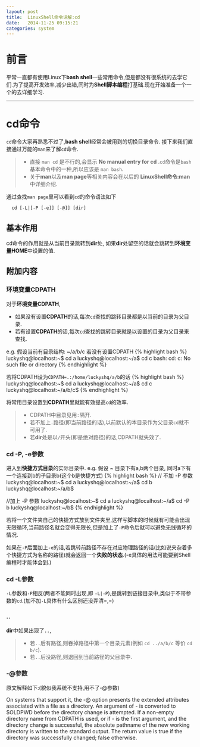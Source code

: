 ```yaml
---
layout: post
title:  LinuxShell命令详解:cd
date:   2014-11-25 09:15:21
categories: system
---
```


# 前言

平常一直都有使用Linux下**bash shell**一些常用命令,但是都没有很系统的去学它们.为了提高开发效率,减少出错,同时为**Shell脚本编程**打基础.现在开始准备一个一个的去详细学习.

----

# cd命令

`cd`命令大家再熟悉不过了,**bash shell**经常会被用到的切换目录命令.
接下来我们直接通过万能的`man`来了解`cd`命令.

>* 直接 `man cd` 是不行的,会显示 **No manual entry for cd** .`cd`命令是`bash`基本命令中的一种,所以应该是 `man bash`.
>* 关于**man**以及**man page**等相关内容会在以后的 **LinuxShell命令:man** 中详细介绍.

通过查找`man page`里可以看到`cd`的命令语法如下

      cd [-L|[-P [-e]] [-@]] [dir]

## 基本作用

cd命令的作用就是从当前目录跳转到**dir**处, 如果**dir**处留空的话就会跳转到**环境变量HOME**中设置的值.

## 附加内容

### 环境变量CDPATH

对于**环境变量CDPATH**,

* 如果没有设置**CDPATH**的话,每次`cd`查找的跳转目录都是以当前的目录为父目录.
* 若有设置**CDPATH**的话,每次`cd`查找的跳转目录就是以设置的目录为父目录来查找.

e.g. 假设当前有目录结构: ~/a/b/c 若没有设置CDPATH
{% highlight bash %}
luckyshq@localhost:~$ cd a
luckyshq@localhost:~/a$ cd c
bash: cd: c: No such file or directory
{% endhighlight %}

若将CDPATH设为`CDPATH=.:/home/luckyshq/a/b`的话
{% highlight bash %}
luckyshq@localhost:~$ cd a
luckyshq@localhost:~/a$ cd c
luckyshq@localhost:~/a/b/c$
{% endhighlight %}

将常用目录设置到**CDPATH**里就能有效提高`cd`的效率.

>* CDPATH中目录见用`:`隔开.
>* 若不加上`.`路径(即当前路径的话),以前默认的本目录作为父目录`cd`就不可用了.
>* 若**dir**处是以`/`开头(即是绝对路径)的话,CDPATH就失效了.

### cd -P, -e参数

进入到**快捷方式目录**的实际目录中.
e.g. 假设 ~ 目录下有a,b两个目录, 同时a下有一个连接到b的子目录b(这个b是快捷方式)
{% highlight bash %}
// 不加 -P 参数
luckyshq@localhost:~$ cd a
luckyshq@localhost:~/a$ cd b
luckyshq@localhost:~/a/b$

//加上 -P 参数
luckyshq@localhost:~$ cd a
luckyshq@localhost:~/a$ cd -P b
luckyshq@localhost:~/b$
{% endhighlight %}

若将一个文件夹自己的快捷方式放到文件夹里,这样写脚本的时候就有可能会出现无限循环,当前路径名就会变得无限长,但是加上了`-P`命令后就可以避免无线循环的情况.

如果在`-P`后面加上`-e`的话,若跳转前路径不存在对应物理路径的话(比如说夹杂着多个快捷方式为名称的路径)就会返回一个**失败的状态**.(-e具体的用法可能要到Shell编程时才能体会到.)

### cd -L参数

`-L`参数和`-P`相反(两者不能同时出现,即 `-L|-P`),是跳转到链接目录中,类似于不带参数的`cd`.(加不加`-L`具体有什么区别还没弄清=,=)

### ..

**dir**中如果出现了`..`,

>* 若`..`后有路径,则吞掉路径中第一个目录元素(例如 `cd ../a/b/c` 等价 `cd b/c`).
>* 若`..`后没路径,则退回到当前路径的父目录中.

### -@参数

原文解释如下:(貌似我系统不支持,用不了-@参数)

On systems that support it, the -@ option presents the extended  attributes  associated  with  a file  as  a directory.  An argument of - is converted to $OLDPWD before the directory change is attempted.  If a non-empty directory  name  from  CDPATH is used, or if - is the first argument, and the directory change is successful, the absolute pathname of the  new  working  directory  is written to the standard output. The return value is  true  if  the  directory  was  successfully changed; false otherwise.
